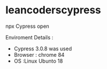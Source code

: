 # leancoderscypress
npx Cypress open

Enviroment Details :
* Cypress 3.0.8 was used
* Browser : chrome 84
* OS :Linux Ubunto 18
